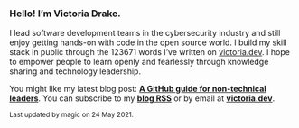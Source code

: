 ### Hello! I’m Victoria Drake.

I lead software development teams in the cybersecurity industry and still enjoy getting hands-on with code in the open source world. I build my skill stack in public through the 123671 words I’ve written on [victoria.dev](https://victoria.dev). I hope to empower people to learn openly and fearlessly through knowledge sharing and technology leadership.

You might like my latest blog post: **[A GitHub guide for non-technical leaders](https://victoria.dev/blog/a-github-guide-for-non-technical-leaders/)**. You can subscribe to my [**blog RSS**](https://victoria.dev/index.xml) or by email at [**victoria.dev**](https://victoria.dev).

<sub>Last updated by magic on 24 May 2021.</sub>
